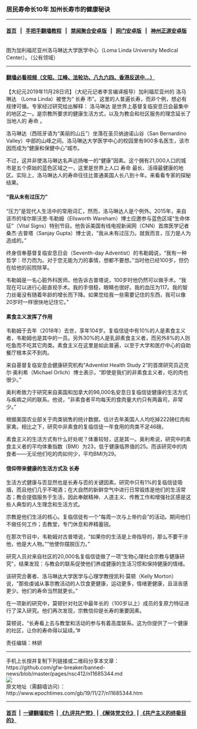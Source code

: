 ### 居民寿命长10年 加州长寿市的健康秘诀
------------------------

#### [首页](https://github.com/gfw-breaker/banned-news/blob/master/README.md) &nbsp;&nbsp;|&nbsp;&nbsp; [手把手翻墙教程](https://github.com/gfw-breaker/guides/wiki) &nbsp;&nbsp;|&nbsp;&nbsp; [禁闻聚合安卓版](https://github.com/gfw-breaker/bn-android) &nbsp;&nbsp;|&nbsp;&nbsp; [网门安卓版](https://github.com/oGate2/oGate) &nbsp;&nbsp;|&nbsp;&nbsp; [神州正道安卓版](https://github.com/SzzdOgate/update) 



<div><img alt="" class="aligncenter wp-post-image" src="http://i.epochtimes.com/assets/uploads/2019/11/LLU_Medical_Center-600x400.jpg"/>
<div class="red16 caption">
 <p>
  图为加利福尼亚州洛马琳达大学医学中心（Loma Linda University Medical Center）。（公有领域）
 </p>
</div>
</div><hr/>

#### [翻墙必看视频（文昭、江峰、法轮功、八九六四、香港反送中...）](https://github.com/gfw-breaker/banned-news/blob/master/pages/links.md)

<div><p>
 【大纪元2019年11月28日讯】（大纪元记者李言编译报导）加利福尼亚州的
 <ok href="http://www.epochtimes.com/gb/tag/%E6%B4%9B%E9%A9%AC%E7%90%B3%E8%BE%BE.html">
  洛马琳达
 </ok>
 （Loma Linda）被誉为“
 <ok href="http://www.epochtimes.com/gb/tag/%E9%95%BF%E5%AF%BF.html">
  长寿
 </ok>
 市”。这里的人普遍长寿，而非个例，想必有规律可循。专家经过研究给出解释：
 <ok href="http://www.epochtimes.com/gb/tag/%E6%B4%9B%E9%A9%AC%E7%90%B3%E8%BE%BE.html">
  洛马琳达
 </ok>
 是世界上基督复临安息日会最集中的地区之一。是宗教所要求的健康生活方式，以及为教会和社区服务的理念延长了当地人的
 <ok href="http://www.epochtimes.com/gb/tag/%E5%AF%BF%E5%91%BD.html">
  寿命
 </ok>
 。
</p>
<p>
 洛马琳达（西班牙语为“美丽的山丘”）坐落在圣贝纳迪诺山谷（San Bernardino Valley）中部的山峰之间。洛马琳达大学医学中心的校园里有900多名医生，该市因而成为“健康和保健中心”城市。
</p>
<p>
 不过，这并非使洛马琳达名声远扬唯一的“健康”因素。这个拥有21,000人口的城市是五个原始的蓝色区域之一，这里是世界上人口
 <ok href="http://www.epochtimes.com/gb/tag/%E5%AF%BF%E5%91%BD.html">
  寿命
 </ok>
 最长、活得最健康的地区。实际上，洛马琳达人的寿命往往比普通美国人长八到十年。来看看专家的探秘结果。
</p>
<h4>
 “我从未有过压力”
</h4>
<p>
 “压力”是现代人生活中的常用词汇，然而，洛马琳达人是个例外。2015年，来自该市的埃尔斯沃思·韦勒姆（Ellsworth Wareham）博士应邀参与蓝色区域“生命体征”（Vital Signs）特别节目。他告诉美国有线电视新闻网（CNN）首席医学记者桑杰·古普塔（Sanjay Gupta）博士说，“我从未有过压力。就我而言，压力是人为造成的。”
</p>
<p>
 终身信奉基督复临安息日会（Seventh-day Adventist）的韦勒姆说，“我有一种哲学：尽力而为。对于您无能为力的事情，想都不要想。”当时他已经100岁，但仍在给他的前院除草。
</p>
<p>
 韦勒姆是一名心脏外科医师。他告诉古普塔说，100岁时他仍然可以做手术。“我现在可以进行心脏直视手术。我的手很稳，眼睛也很好。我的血压为117。我的智力丝毫没有随着年龄的增长而下降。如果您给我一些需要记住的东西，我可以像20岁时一样很快地记住它。”
</p>
<h4>
 素食主义发挥了作用
</h4>
<p>
 韦勒姆于去年（2018年）去世，享年104岁。复临信徒中有10%的人是素食主义者，韦勒姆也是其中的一员。另外30%的人是乳卵素食主义者，而另外8%的人则吃鱼而不吃其它肉类。素食主义在这里是如此普遍，以至于大学和医疗中心的自助餐厅根本买不到肉。
</p>
<p>
 来自基督复临安息会健康研究机构“Adventist Health Study 2”的首席研究员迈克尔·奥利希（Michael Orlich）博士表示，“即使是我们的非素食主义者，吃的肉也很少。”
</p>
<p>
 奥利希致力于研究来自美国和加拿大的96,000名安息日复临信徒健康的生活方式与疾病之间的联系。他说，“非素食者平均每天的食肉量大约只有两盎司，非常少。”
</p>
<p>
 根据美国农业部关于肉类销售的统计数据，估计去年美国人人均吃掉222磅红肉和家禽。相比之下，研究中非素食的复临信徒一年食用的肉类不足46磅。
</p>
<p>
 素食主义的生活方式有什么好处呢？体重较轻，这是其一。奥利希说，研究中的素食主义者的平均体重指数（BMI）为23，低于健康临界值的25。而该研究中的肉食者——无论他们吃的肉如何少，平均BMI为29。
</p>
<h4>
 信仰带来健康的生活方式及
 <ok href="http://www.epochtimes.com/gb/tag/%E9%95%BF%E5%AF%BF.html">
  长寿
 </ok>
</h4>
<p>
 生活方式健康与否显然也是长寿与否的关键因素。研究中只有1%的复临信徒吸烟，而且他们几乎不喝酒；在大自然的新鲜空气中进行日常锻炼是他们的生活常态；教会提倡服务于生活，因此奉献精神、人道主义、传教工作和增强社区感是这些人典型的人生理念和生活方式。
</p>
<p>
 宗教是他们生活的核心。复临信徒有一个“每周一次与上帝约会”的活动。期间他们不做任何工作；去教堂，专门休息和养精蓄锐。
</p>
<p>
 在那次节目中，韦勒姆对古普塔说，“如果你的生活是上帝指导的，那么不要干涉他，他是大人物。”“他使你摆脱压力。”
</p>
<p>
 研究人员对来自社区的20,000名复临信徒做了一项“生物心理社会宗教与健康研究”，结果发现：与教会的联系促使他们养成健康的生活习惯和保持健康的情绪。
</p>
<p>
 该研究合著者、洛马琳达大学医学与心理学教授凯利·莫顿（Kelly Morton）说，“那些虔诚从事宗教活动的人饮食更健康，运动更多，情绪更健康，且沮丧感更少。他们的寿命当然就更长。”
</p>
<p>
 在一项新的研究中，莫顿针对社区中最年长的（100岁以上）成员的复原力特征进行了深入研究。他们再次发现，宗教信仰是长寿的重要因素。
</p>
<p>
 莫顿说，“长寿看上去与教堂和活动的参与有着高度联系。这为你提供了一个健康的社区，让你的寿命得以延续。”#
</p>
<p>
 责任编辑：林妍
</p>
</div>
<hr/>
手机上长按并复制下列链接或二维码分享本文章：<br/>
https://github.com/gfw-breaker/banned-news/blob/master/pages/nsc412/n11685344.md <br/>
<a href='https://github.com/gfw-breaker/banned-news/blob/master/pages/nsc412/n11685344.md'><img src='https://github.com/gfw-breaker/banned-news/blob/master/pages/nsc412/n11685344.md.png'/></a> <br/>
原文地址（需翻墙访问）：http://www.epochtimes.com/gb/19/11/27/n11685344.htm


------------------------
#### [首页](https://github.com/gfw-breaker/banned-news/blob/master/README.md) &nbsp;|&nbsp; [一键翻墙软件](https://github.com/gfw-breaker/nogfw/blob/master/README.md) &nbsp;| [《九评共产党》](https://github.com/gfw-breaker/9ping.md/blob/master/README.md#九评之一评共产党是什么) | [《解体党文化》](https://github.com/gfw-breaker/jtdwh.md/blob/master/README.md) | [《共产主义的终极目的》](https://github.com/gfw-breaker/gczydzjmd.md/blob/master/README.md)


<img src='http://gfw-breaker.win/banned-news/pages/nsc412/n11685344.md' width='0px' height='0px'/>